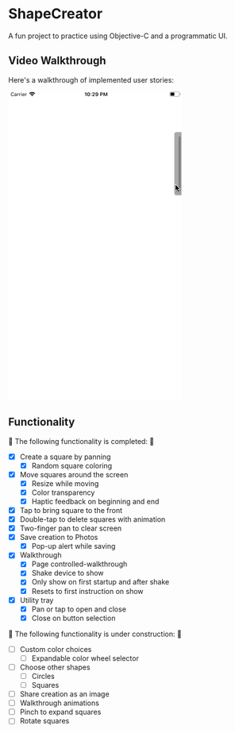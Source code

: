 # ShapeCreator  

A fun project to practice using Objective-C and a programmatic UI.

## Video Walkthrough 

Here's a walkthrough of implemented user stories:

![Walkthrough](https://github.com/bzsinger/ShapeCreator/blob/master/gifs/utilityTray.gif)

## Functionality

🎉 The following functionality is completed: 🎉

- [X] Create a square by panning
    - [X] Random square coloring
- [X] Move squares around the screen
    - [X] Resize while moving
    - [X] Color transparency
    - [X] Haptic feedback on beginning and end
- [X] Tap to bring square to the front
- [X] Double-tap to delete squares with animation
- [X] Two-finger pan to clear screen
- [X]  Save creation to Photos
    - [X] Pop-up alert while saving
- [X] Walkthrough
    - [X] Page controlled-walkthrough
    - [X] Shake device to show
    - [X] Only show on first startup and after shake
    - [X] Resets to first instruction on show
- [X] Utility tray
    - [X] Pan or tap to open and close
    - [X] Close on button selection

🚫 The following functionality is under construction: 🔨

- [ ] Custom color choices
    - [ ] Expandable color wheel selector
- [ ] Choose other shapes
    - [ ] Circles
    - [ ] Squares
- [ ] Share creation as an image
- [ ] Walkthrough animations
- [ ] Pinch to expand squares
- [ ] Rotate squares
